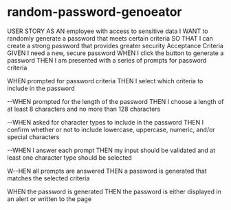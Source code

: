 # random-password-genoeator

USER STORY
AS AN employee with access to sensitive data
I WANT to randomly generate a password that meets certain criteria
SO THAT I can create a strong password that provides greater security
Acceptance Criteria
GIVEN I need a new, secure password
WHEN I click the button to generate a password
THEN I am presented with a series of prompts for password criteria

WHEN prompted for password criteria
THEN I select which criteria to include in the password

--WHEN prompted for the length of the password
THEN I choose a length of at least 8 characters and no more than 128 characters

--WHEN asked for character types to include in the password
THEN I confirm whether or not to include lowercase, uppercase, numeric, and/or special characters

--WHEN I answer each prompt
THEN my input should be validated and at least one character type should be selected

W--HEN all prompts are answered
THEN a password is generated that matches the selected criteria

WHEN the password is generated
THEN the password is either displayed in an alert or written to the page